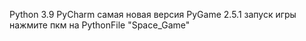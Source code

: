Python 3.9
PyCharm самая новая версия
PyGame 2.5.1
запуск игры нажмите пкм на PythonFile "Space_Game"
